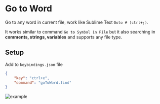 # Go to Word

Go to any word in current file, work like Sublime Text `Goto # (ctrl+;)`.

It works similar to command `Go to Symbol in File` but it also searching in **comments, strings, variables** and supports any file type.

## Setup

Add to `keybindings.json` file
```json
{
    "key": "ctrl+e",
    "command": "goToWord.find"
}
```

<img src="https://lh3.googleusercontent.com/aH08_36h5GmHbTAZjFAcIPVbmStUPFgOicgo7x962wkboJ3C4HwzaY66G7QEXOCTGmLX1Srbw2ZdU5QgAuwv8gDUel3wDmEQTNuGuhAbB-TuORIb1l9fwjul2-pkuOQDyGHdsX2LBA=w871-h637-no" alt="example"/>
